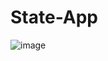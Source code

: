 # State-App

![image](https://github.com/minJUu-kiM/School_React/assets/139558843/188d4dca-4100-4909-8e57-455972a472be)
